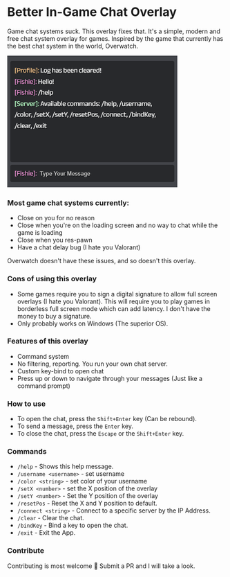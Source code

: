 # Better In-Game Chat Overlay
Game chat systems suck. This overlay fixes that. It's a simple, modern and free chat system overlay for games. Inspired by the game that currently has the best chat system in the world, Overwatch.


![Example](/preview.png)


### Most game chat systems currently:   
- Close on you for no reason   
- Close when you're on the loading screen and no way to chat while the game is loading   
- Close when you res-pawn   
- Have a chat delay bug (I hate you Valorant)   

Overwatch doesn't have these issues, and so doesn't this overlay.

### Cons of using this overlay
- Some games require you to sign a digital signature to allow full screen overlays (I hate you Valorant). This will require you to play games in borderless full screen mode which can add latency. I don't have the money to buy a signature.   
- Only probably works on Windows (The superior OS).   

### Features of this overlay
- Command system
- No filtering, reporting. You run your own chat server.
- Custom key-bind to open chat
- Press up or down to navigate through your messages (Just like a command prompt)

### How to use
- To open the chat, press the `Shift+Enter` key (Can be rebound).  
- To send a message, press the `Enter` key.  
- To close the chat, press the `Escape` or the `Shift+Enter` key.  

### Commands
- `/help` - Shows this help message.
- `/username <username>` - set username
- `/color <string>` - set color of your username
- `/setX <number>` - set the X position of the overlay
- `/setY <number>` - Set the Y position of the overlay
- `/resetPos` - Reset the X and Y position to default.
- `/connect <string>` - Connect to a specific server by the IP Address.
- `/clear` - Clear the chat.
- `/bindKey` - Bind a key to open the chat.
- `/exit` - Exit the App.


### Contribute
Contributing is most welcome 💖 Submit a PR and I will take a look.
